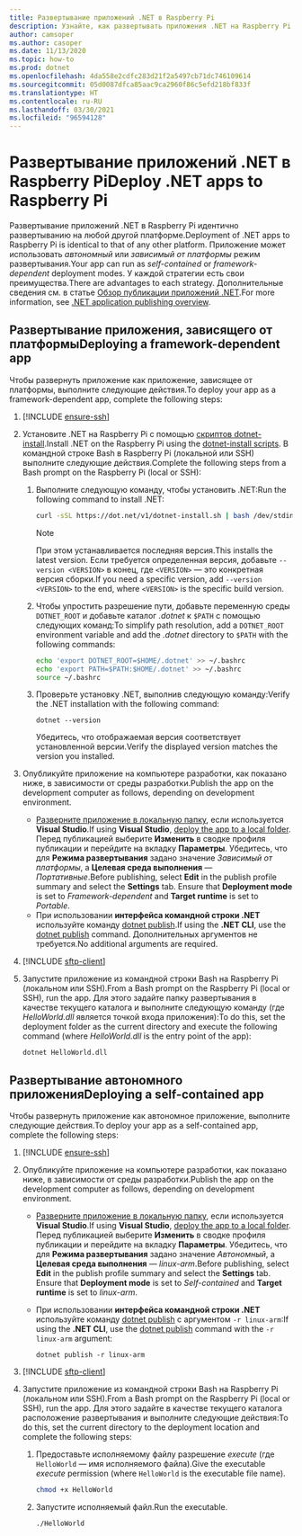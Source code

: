 ```yaml
---
title: Развертывание приложений .NET в Raspberry Pi
description: Узнайте, как развертывать приложения .NET на Raspberry Pi.
author: camsoper
ms.author: casoper
ms.date: 11/13/2020
ms.topic: how-to
ms.prod: dotnet
ms.openlocfilehash: 4da558e2cdfc283d21f2a5497cb71dc746109614
ms.sourcegitcommit: 05d0087dfca85aac9ca2960f86c5efd218bf833f
ms.translationtype: HT
ms.contentlocale: ru-RU
ms.lasthandoff: 03/30/2021
ms.locfileid: "96594128"
---
```

# <a name="deploy-net-apps-to-raspberry-pi"></a><span data-ttu-id="1b01d-103">Развертывание приложений .NET в Raspberry Pi</span><span class="sxs-lookup"><span data-stu-id="1b01d-103">Deploy .NET apps to Raspberry Pi</span></span>

<span data-ttu-id="1b01d-104">Развертывание приложений .NET в Raspberry Pi идентично развертыванию на любой другой платформе.</span><span class="sxs-lookup"><span data-stu-id="1b01d-104">Deployment of .NET apps to Raspberry Pi is identical to that of any other platform.</span></span> <span data-ttu-id="1b01d-105">Приложение может использовать *автономный* или *зависимый от платформы* режим развертывания.</span><span class="sxs-lookup"><span data-stu-id="1b01d-105">Your app can run as *self-contained* or *framework-dependent* deployment modes.</span></span> <span data-ttu-id="1b01d-106">У каждой стратегии есть свои преимущества.</span><span class="sxs-lookup"><span data-stu-id="1b01d-106">There are advantages to each strategy.</span></span> <span data-ttu-id="1b01d-107">Дополнительные сведения см. в статье [Обзор публикации приложений .NET](../core/deploying/index.md).</span><span class="sxs-lookup"><span data-stu-id="1b01d-107">For more information, see [.NET application publishing overview](../core/deploying/index.md).</span></span>

## <a name="deploying-a-framework-dependent-app"></a><span data-ttu-id="1b01d-108">Развертывание приложения, зависящего от платформы</span><span class="sxs-lookup"><span data-stu-id="1b01d-108">Deploying a framework-dependent app</span></span>

<span data-ttu-id="1b01d-109">Чтобы развернуть приложение как приложение, зависящее от платформы, выполните следующие действия.</span><span class="sxs-lookup"><span data-stu-id="1b01d-109">To deploy your app as a framework-dependent app, complete the following steps:</span></span>

1. [!INCLUDE [ensure-ssh](includes/ensure-ssh.md)]

1. <span data-ttu-id="1b01d-110">Установите .NET на Raspberry Pi с помощью [скриптов dotnet-install](../core/tools/dotnet-install-script.md).</span><span class="sxs-lookup"><span data-stu-id="1b01d-110">Install .NET on the Raspberry Pi using the [dotnet-install scripts](../core/tools/dotnet-install-script.md).</span></span> <span data-ttu-id="1b01d-111">В командной строке Bash в Raspberry Pi (локальной или SSH) выполните следующие действия.</span><span class="sxs-lookup"><span data-stu-id="1b01d-111">Complete the following steps from a Bash prompt on the Raspberry Pi (local or SSH):</span></span>
    1. <span data-ttu-id="1b01d-112">Выполните следующую команду, чтобы установить .NET:</span><span class="sxs-lookup"><span data-stu-id="1b01d-112">Run the following command to install .NET:</span></span>

        ```bash
        curl -sSL https://dot.net/v1/dotnet-install.sh | bash /dev/stdin
        ```

        > [!NOTE]
        > <span data-ttu-id="1b01d-113">При этом устанавливается последняя версия.</span><span class="sxs-lookup"><span data-stu-id="1b01d-113">This installs the latest version.</span></span> <span data-ttu-id="1b01d-114">Если требуется определенная версия, добавьте `--version <VERSION>` в конец, где `<VERSION>` — это конкретная версия сборки.</span><span class="sxs-lookup"><span data-stu-id="1b01d-114">If you need a specific version, add `--version <VERSION>` to the end, where `<VERSION>` is the specific build version.</span></span>

    1. <span data-ttu-id="1b01d-115">Чтобы упростить разрешение пути, добавьте переменную среды `DOTNET_ROOT` и добавьте каталог *.dotnet* к `$PATH` с помощью следующих команд:</span><span class="sxs-lookup"><span data-stu-id="1b01d-115">To simplify path resolution, add a `DOTNET_ROOT` environment variable and add the *.dotnet* directory to `$PATH` with the following commands:</span></span>

        ```bash
        echo 'export DOTNET_ROOT=$HOME/.dotnet' >> ~/.bashrc
        echo 'export PATH=$PATH:$HOME/.dotnet' >> ~/.bashrc
        source ~/.bashrc
        ```

    1. <span data-ttu-id="1b01d-116">Проверьте установку .NET, выполнив следующую команду:</span><span class="sxs-lookup"><span data-stu-id="1b01d-116">Verify the .NET installation with the following command:</span></span>

        ```dotnetcli
        dotnet --version
        ```

        <span data-ttu-id="1b01d-117">Убедитесь, что отображаемая версия соответствует установленной версии.</span><span class="sxs-lookup"><span data-stu-id="1b01d-117">Verify the displayed version matches the version you installed.</span></span>

1. <span data-ttu-id="1b01d-118">Опубликуйте приложение на компьютере разработки, как показано ниже, в зависимости от среды разработки.</span><span class="sxs-lookup"><span data-stu-id="1b01d-118">Publish the app on the development computer as follows, depending on development environment.</span></span>
    - <span data-ttu-id="1b01d-119">[Разверните приложение в локальную папку](/visualstudio/deployment/quickstart-deploy-to-local-folder?view=vs-2019), если используется **Visual Studio**.</span><span class="sxs-lookup"><span data-stu-id="1b01d-119">If using **Visual Studio**, [deploy the app to a local folder](/visualstudio/deployment/quickstart-deploy-to-local-folder?view=vs-2019).</span></span> <span data-ttu-id="1b01d-120">Перед публикацией выберите **Изменить** в сводке профиля публикации и перейдите на вкладку **Параметры**. Убедитесь, что для **Режима развертывания** задано значение *Зависимый от платформы*, а **Целевая среда выполнения** — *Портативные*.</span><span class="sxs-lookup"><span data-stu-id="1b01d-120">Before publishing, select **Edit** in the publish profile summary and select the **Settings** tab. Ensure that **Deployment mode** is set to *Framework-dependent* and **Target runtime** is set to *Portable*.</span></span>
    - <span data-ttu-id="1b01d-121">При использовании **интерфейса командной строки .NET** используйте команду [dotnet publish](../core/tools/dotnet-publish.md).</span><span class="sxs-lookup"><span data-stu-id="1b01d-121">If using the **.NET CLI**, use the [dotnet publish](../core/tools/dotnet-publish.md) command.</span></span> <span data-ttu-id="1b01d-122">Дополнительных аргументов не требуется.</span><span class="sxs-lookup"><span data-stu-id="1b01d-122">No additional arguments are required.</span></span>

1. [!INCLUDE [sftp-client](includes/sftp-client.md)]

1. <span data-ttu-id="1b01d-123">Запустите приложение из командной строки Bash на Raspberry Pi (локальном или SSH).</span><span class="sxs-lookup"><span data-stu-id="1b01d-123">From a Bash prompt on the Raspberry Pi (local or SSH), run the app.</span></span> <span data-ttu-id="1b01d-124">Для этого задайте папку развертывания в качестве текущего каталога и выполните следующую команду (где *HelloWorld.dll* является точкой входа приложения):</span><span class="sxs-lookup"><span data-stu-id="1b01d-124">To do this, set the deployment folder as the current directory and execute the following command (where *HelloWorld.dll* is the entry point of the app):</span></span>

    ```dotnetcli
    dotnet HelloWorld.dll
    ```

## <a name="deploying-a-self-contained-app"></a><span data-ttu-id="1b01d-125">Развертывание автономного приложения</span><span class="sxs-lookup"><span data-stu-id="1b01d-125">Deploying a self-contained app</span></span>

<span data-ttu-id="1b01d-126">Чтобы развернуть приложение как автономное приложение, выполните следующие действия.</span><span class="sxs-lookup"><span data-stu-id="1b01d-126">To deploy your app as a self-contained app, complete the following steps:</span></span>

1. [!INCLUDE [ensure-ssh](includes/ensure-ssh.md)]

1. <span data-ttu-id="1b01d-127">Опубликуйте приложение на компьютере разработки, как показано ниже, в зависимости от среды разработки.</span><span class="sxs-lookup"><span data-stu-id="1b01d-127">Publish the app on the development computer as follows, depending on development environment.</span></span>
    - <span data-ttu-id="1b01d-128">[Разверните приложение в локальную папку](/visualstudio/deployment/quickstart-deploy-to-local-folder?view=vs-2019), если используется **Visual Studio**.</span><span class="sxs-lookup"><span data-stu-id="1b01d-128">If using **Visual Studio**, [deploy the app to a local folder](/visualstudio/deployment/quickstart-deploy-to-local-folder?view=vs-2019).</span></span> <span data-ttu-id="1b01d-129">Перед публикацией выберите **Изменить** в сводке профиля публикации и перейдите на вкладку **Параметры**. Убедитесь, что для **Режима развертывания** задано значение *Автономный*, а **Целевая среда выполнения** — *linux-arm*.</span><span class="sxs-lookup"><span data-stu-id="1b01d-129">Before publishing, select **Edit** in the publish profile summary and select the **Settings** tab. Ensure that **Deployment mode** is set to *Self-contained* and **Target runtime** is set to *linux-arm*.</span></span>
    - <span data-ttu-id="1b01d-130">При использовании **интерфейса командной строки .NET** используйте команду [dotnet publish](../core/tools/dotnet-publish.md) с аргументом `-r linux-arm`:</span><span class="sxs-lookup"><span data-stu-id="1b01d-130">If using the **.NET CLI**, use the [dotnet publish](../core/tools/dotnet-publish.md) command with the `-r linux-arm` argument:</span></span>

        ```dotnetcli
        dotnet publish -r linux-arm
        ```

1. [!INCLUDE [sftp-client](includes/sftp-client.md)]

1. <span data-ttu-id="1b01d-131">Запустите приложение из командной строки Bash на Raspberry Pi (локальном или SSH).</span><span class="sxs-lookup"><span data-stu-id="1b01d-131">From a Bash prompt on the Raspberry Pi (local or SSH), run the app.</span></span> <span data-ttu-id="1b01d-132">Для этого задайте в качестве текущего каталога расположение развертывания и выполните следующие действия:</span><span class="sxs-lookup"><span data-stu-id="1b01d-132">To do this, set the current directory to the deployment location and complete the following steps:</span></span>
    1. <span data-ttu-id="1b01d-133">Предоставьте исполняемому файлу разрешение *execute* (где `HelloWorld` — имя исполняемого файла).</span><span class="sxs-lookup"><span data-stu-id="1b01d-133">Give the executable *execute* permission (where `HelloWorld` is the executable file name).</span></span>

        ```bash
        chmod +x HelloWorld
        ```

    1. <span data-ttu-id="1b01d-134">Запустите исполняемый файл.</span><span class="sxs-lookup"><span data-stu-id="1b01d-134">Run the executable.</span></span>

        ```bash
        ./HelloWorld
        ```
